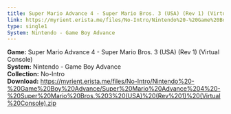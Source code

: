 ```yaml
---
title: Super Mario Advance 4 - Super Mario Bros. 3 (USA) (Rev 1) (Virtual Console)
link: https://myrient.erista.me/files/No-Intro/Nintendo%20-%20Game%20Boy%20Advance/Super%20Mario%20Advance%204%20-%20Super%20Mario%20Bros.%203%20(USA)%20(Rev%201)%20(Virtual%20Console).zip
type: single1
System: Nintendo - Game Boy Advance
---
```

<b>Game:</b> Super Mario Advance 4 - Super Mario Bros. 3 (USA) (Rev 1) (Virtual Console)<br>
<b>System:</b> Nintendo - Game Boy Advance<br>
<b>Collection:</b> No-Intro<br>
<b>Download:</b> https://myrient.erista.me/files/No-Intro/Nintendo%20-%20Game%20Boy%20Advance/Super%20Mario%20Advance%204%20-%20Super%20Mario%20Bros.%203%20(USA)%20(Rev%201)%20(Virtual%20Console).zip
